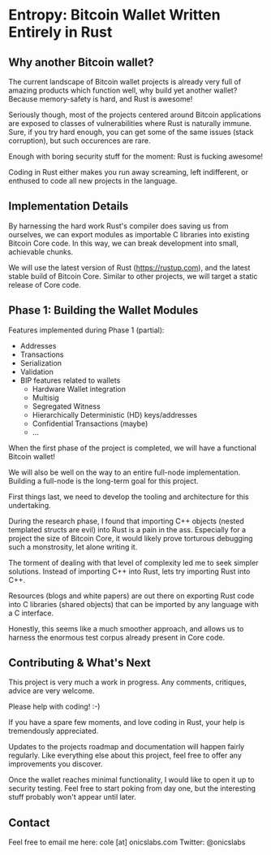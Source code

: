# Entropy: Bitcoin Wallet Written Entirely in Rust

## Why another Bitcoin wallet?

The current landscape of Bitcoin wallet projects is already very full of amazing products which function well, why build yet another wallet? Because memory-safety is hard, and Rust is awesome!

Seriously though, most of the projects centered around Bitcoin applications are exposed to classes of vulnerabilities where Rust is naturally immune. Sure, if you try hard enough, you can get some of the same issues (stack corruption), but such occurences are rare.

Enough with boring security stuff for the moment: Rust is fucking awesome!

Coding in Rust either makes you run away screaming, left indifferent, or enthused to code all new projects in the language.

## Implementation Details

By harnessing the hard work Rust's compiler does saving us from ourselves, we can export modules as importable C libraries into existing Bitcoin Core code. In this way, we can break development into small, achievable chunks.

We will use the latest version of Rust (https://rustup.com), and the latest stable build of Bitcoin Core.
Similar to other projects, we will target a static release of Core code.

## Phase 1: Building the Wallet Modules

Features implemented during Phase 1 (partial):
  - Addresses
  - Transactions
  - Serialization
  - Validation
  - BIP features related to wallets
    - Hardware Wallet integration
    - Multisig
    - Segregated Witness
    - Hierarchically Deterministic (HD) keys/addresses
    - Confidential Transactions (maybe)
    - ...

When the first phase of the project is completed, we will have a functional Bitcoin wallet!

We will also be well on the way to an entire full-node implementation. Building a full-node is the long-term goal for this project.

First things last, we need to develop the tooling and architecture for this undertaking. 

During the research phase, I found that importing C++ objects (nested templated structs are evil) into Rust is a pain in the ass. Especially for a project the size of Bitcoin Core, it would likely prove torturous debugging such a monstrosity, let alone writing it.

The torment of dealing with that level of complexity led me to seek simpler solutions. Instead of importing C++ into Rust, lets try importing Rust into C++. 

Resources (blogs and white papers) are out there on exporting Rust code into C libraries (shared objects) that can be imported by any language with a C interface. 

Honestly, this seems like a much smoother approach, and allows us to harness the enormous test corpus already present in Core code.

## Contributing & What's Next 

This project is very much a work in progress. Any comments, critiques, advice are very welcome. 

Please help with coding! :-)

If you have a spare few moments, and love coding in Rust, your help is tremendously appreciated. 

Updates to the projects roadmap and documentation will happen fairly regularly. Like everything else about this project, feel free to offer any improvements you discover. 

Once the wallet reaches minimal functionality, I would like to open it up to security testing. Feel free to start poking from day one, but the interesting stuff probably won't appear until later.

## Contact

Feel free to email me here: cole [at] onicslabs.com
Twitter: @onicslabs
